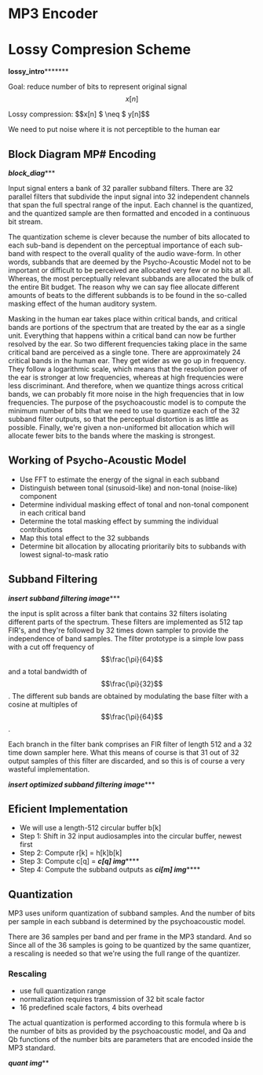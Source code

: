# MP3 Encoder

# Lossy Compresion Scheme

******************lossy_intro*************************

Goal: reduce number of bits to represent original signal $$x[n]$$

Lossy compression: $$x[n]    $ \neq $    y[n]$$

We need to put noise where it is not perceptible to the human ear

## Block Diagram MP# Encoding

*****************************block_diag********************************

Input signal enters a bank of 32 paraller subband filters. There are 32 parallel filters that subdivide the input signal into 32 independent channels that span the full spectral range of the input. Each channel is the quantized, and the quantized sample are then formatted and encoded in a continuous bit stream.

The quantization scheme is clever because the number of bits allocated to each sub-band is dependent on the perceptual importance of each sub-band with respect to the overall quality of the audio wave-form. In other words, subbands that are deemed by the Psycho-Acoustic Model not to be important or difficult to be perceived are allocated very few or no bits at all. Whereas, the most perceptually relevant subbands are allocated the bulk of the entire Bit budget. The reason why we can say flee allocate different amounts of beats to the different subbands is to be found in the so-called masking effect of the human auditory system.

Masking in the human ear takes place within critical bands, and critical bands are portions of the spectrum that are treated by the ear as a single unit. Everything that happens within a critical band can now be further resolved by the ear. So two different frequencies taking place in the same critical band are perceived as a single tone. There are approximately 24 critical bands in the human ear. They get wider as we go up in frequency. They follow a logarithmic scale, which means that the resolution power of the ear is stronger at low frequencies, whereas at high frequencies were less discriminant. And therefore, when we quantize things across critical bands, we can probably fit more noise in the high frequencies that in low frequencies. The purpose of the psychoacoustic model is to compute the minimum number of bits that we need to use to quantize each of the 32 subband filter outputs, so that the perceptual distortion is as little as possible. Finally, we're given a non-uniformed bit allocation which will allocate fewer bits to the bands where the masking is strongest.

## Working of Psycho-Acoustic Model

* Use FFT to estimate the energy of the signal in each subband
* Distinguish between tonal (sinusoid-like) and non-tonal (noise-like) component
* Determine individual masking effect of tonal and non-tonal component in each critical band
* Determine the total masking effect by summing the individual contributions
* Map this total effect to the 32 subbands
* Determine bit allocation by allocating prioritarily bits to subbands with lowest signal-to-mask ratio

## Subband Filtering

*******************insert subband filtering image**********************

the input is split across a filter bank that contains 32 filters isolating different parts of the spectrum. These filters are implemented as 512 tap FIR's, and they're followed by 32 times down sampler to provide the independence of band samples. The filter prototype is a simple low pass with a cut off frequency of $$\frac{\pi}{64}$$ and a total bandwidth of $$\frac{\pi}{32}$$. The different sub bands are obtained by modulating the base filter with a cosine at multiples of $$\frac{\pi}{64}$$.

Each branch in the filter bank comprises an FIR filter of length 512 and a 32 time down sampler here. What this means of course is that 31 out of 32 output samples of this filter are discarded, and so this is of course a very wasteful implementation.

*******************insert optimized subband filtering image**********************


## Eficient Implementation

* We will use a length-512 circular buffer b[k]
* Step 1: Shift in 32 input audiosamples into the circular buffer, newest first
* Step 2: Compute r[k] = h[k]b[k]
* Step 3: Compute c[q] = *************c[q] img*****************
* Step 4: Compute the subband outputs as *************ci[m] img*****************

## Quantization

MP3 uses uniform quantization of subband samples. And the number of bits per sample in each subband is determined by the psychoacoustic model.

There are 36 samples per band and per frame in the MP3 standard. And so Since all of the 36 samples is going to be quantized by the same quantizer, a rescaling is needed so that we're using the full range of the quantizer.

### Rescaling

* use full quantization range
* normalization requires transmission of 32 bit scale factor 
* 16 predefined scale factors, 4 bits overhead

The actual quantization is performed according to this formula where b is the number of bits as provided by the psychoacoustic model, and Qa and Qb functions of the number bits are parameters that are encoded inside the MP3 standard.

*********************quant img***********************